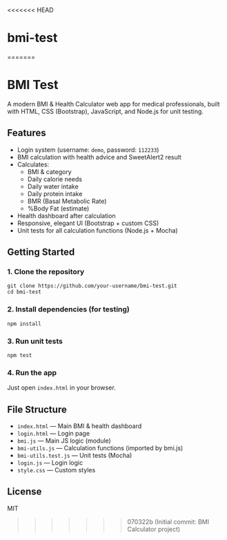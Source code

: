 <<<<<<< HEAD
# bmi-test
=======
# BMI Test

A modern BMI & Health Calculator web app for medical professionals, built with HTML, CSS (Bootstrap), JavaScript, and Node.js for unit testing.

## Features
- Login system (username: `demo`, password: `112233`)
- BMI calculation with health advice and SweetAlert2 result
- Calculates:
  - BMI & category
  - Daily calorie needs
  - Daily water intake
  - Daily protein intake
  - BMR (Basal Metabolic Rate)
  - %Body Fat (estimate)
- Health dashboard after calculation
- Responsive, elegant UI (Bootstrap + custom CSS)
- Unit tests for all calculation functions (Node.js + Mocha)

## Getting Started

### 1. Clone the repository
```
git clone https://github.com/your-username/bmi-test.git
cd bmi-test
```

### 2. Install dependencies (for testing)
```
npm install
```

### 3. Run unit tests
```
npm test
```

### 4. Run the app
Just open `index.html` in your browser.

## File Structure
- `index.html` — Main BMI & health dashboard
- `login.html` — Login page
- `bmi.js` — Main JS logic (module)
- `bmi-utils.js` — Calculation functions (imported by bmi.js)
- `bmi-utils.test.js` — Unit tests (Mocha)
- `login.js` — Login logic
- `style.css` — Custom styles

## License
MIT
>>>>>>> 070322b (Initial commit: BMI Calculator project)
